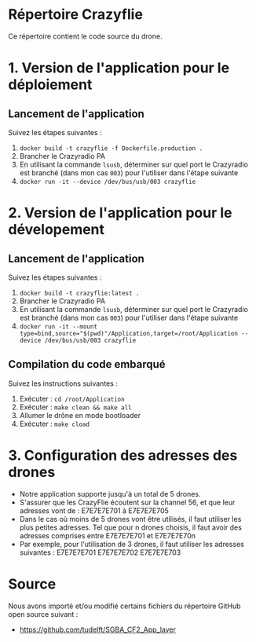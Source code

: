 # Répertoire Crazyflie
 
Ce répertoire contient le code source du drone.

# 1. Version de l'application pour le déploiement

## Lancement de l'application

Suivez les étapes suivantes :

1. `docker build -t crazyflie -f Dockerfile.production .`
2. Brancher le Crazyradio PA
3. En utilisant la commande `lsusb`, déterminer sur quel port le Crazyradio est branché (dans mon cas `003`) pour l'utiliser dans l'étape suivante
4. ```docker run -it --device /dev/bus/usb/003 crazyflie```


# 2. Version de l'application pour le dévelopement

## Lancement de l'application

Suivez les étapes suivantes :

1. ```docker build -t crazyflie:latest .```
2. Brancher le Crazyradio PA
3. En utilisant la commande `lsusb`, déterminer sur quel port le Crazyradio est branché (dans mon cas `003`) pour l'utiliser dans l'étape suivante
4. ```docker run -it --mount type=bind,source="$(pwd)"/Application,target=/root/Application --device /dev/bus/usb/003 crazyflie```

## Compilation du code embarqué

Suivez les instructions suivantes :

1. Exécuter : ```cd /root/Application```
2. Exécuter : ```make clean && make all```
3. Allumer le drône en mode bootloader
4. Exécuter : ```make cload```

# 3. Configuration des adresses des drones

* Notre application supporte jusqu'à un total de 5 drones.
* S'assurer que les CrazyFlie écoutent sur la channel 56, et que leur adresses vont de : E7E7E7E701 à E7E7E7E705
* Dans le cas où moins de 5 drones vont être utilisés, il faut utiliser les plus petites adresses. Tel que pour n drones choisis, il faut avoir des adresses
comprises entre E7E7E7E701 et E7E7E7E70n
* Par exemple, pour l'utilisation de 3 drones, il faut utiliser les adresses suivantes : E7E7E7E701 E7E7E7E702 E7E7E7E703

# Source 
Nous avons importé et/ou modifié certains fichiers du répertoire GitHub open source suivant : 
* https://github.com/tudelft/SGBA_CF2_App_layer
